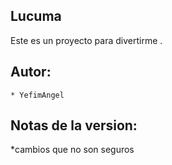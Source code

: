 Lucuma
-------

Este es un proyecto para divertirme .

Autor:
-----
    * YefimAngel

 Notas de la version:
---------------------

*cambios que no son seguros

